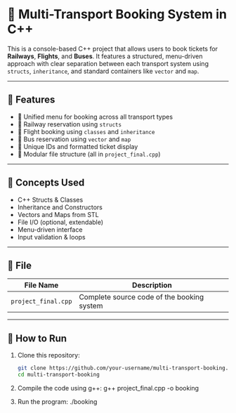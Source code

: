 # 🚆 Multi-Transport Booking System in C++

This is a console-based C++ project that allows users to book tickets for **Railways**, **Flights**, and **Buses**. It features a structured, menu-driven approach with clear separation between each transport system using `structs`, `inheritance`, and standard containers like `vector` and `map`.

---

## 📌 Features

- 📍 Unified menu for booking across all transport types
- 🚉 Railway reservation using `structs`
- 🛫 Flight booking using `classes` and `inheritance`
- 🚌 Bus reservation using `vector` and `map`
- 🔢 Unique IDs and formatted ticket display
- 📁 Modular file structure (all in `project_final.cpp`)

---

## 🧠 Concepts Used

- C++ Structs & Classes
- Inheritance and Constructors
- Vectors and Maps from STL
- File I/O (optional, extendable)
- Menu-driven interface
- Input validation & loops

---

## 📂 File

| File Name            | Description                             |
|----------------------|-----------------------------------------|
| `project_final.cpp`  | Complete source code of the booking system |

---

## 🚀 How to Run

1. Clone this repository:
   ```bash
   git clone https://github.com/your-username/multi-transport-booking.git
   cd multi-transport-booking
   
2. Compile the code using g++:
g++ project_final.cpp -o booking

3. Run the program:
./booking
